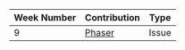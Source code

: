 Week Number| Contribution | Type
--- | --- | ---
 |9 | [Phaser](https://github.com/photonstorm/phaser3-examples/issues/22) | Issue| 
